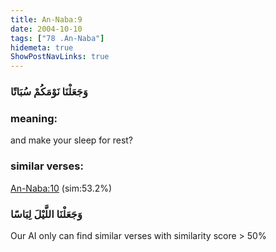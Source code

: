 ```yaml
---
title: An-Naba:9
date: 2004-10-10
tags: ["78 .An-Naba"]
hidemeta: true 
ShowPostNavLinks: true 
---
```

### وَجَعَلْنَا نَوْمَكُمْ سُبَاتًا
### meaning: 
and make your sleep for rest?
### similar verses: 

[An-Naba:10](/78/10) (sim:53.2%)

### وَجَعَلْنَا اللَّيْلَ لِبَاسًا

Our AI only can find similar verses with similarity score > 50% 



